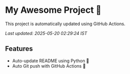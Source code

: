 # My Awesome Project 🚀

This project is automatically updated using GitHub Actions.

_Last updated: 2025-05-20 02:29:24 IST_

## Features
- Auto-update README using Python 🐍
- Auto Git push with GitHub Actions 🤖
